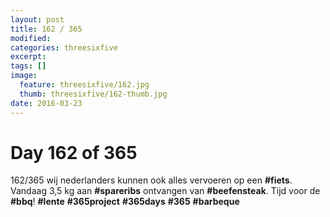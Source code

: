 ```yaml
---
layout: post
title: 162 / 365
modified:
categories: threesixfive
excerpt:
tags: []
image:
  feature: threesixfive/162.jpg
  thumb: threesixfive/162-thumb.jpg
date: 2016-03-23
---
```


# Day 162 of 365

162/365 wij nederlanders kunnen ook alles vervoeren op een **\#fiets**. Vandaag 3,5 kg aan **\#spareribs** ontvangen van **\#beefensteak**. Tijd voor de **\#bbq**! **\#lente** **\#365project** **\#365days** **\#365** **\#barbeque**
